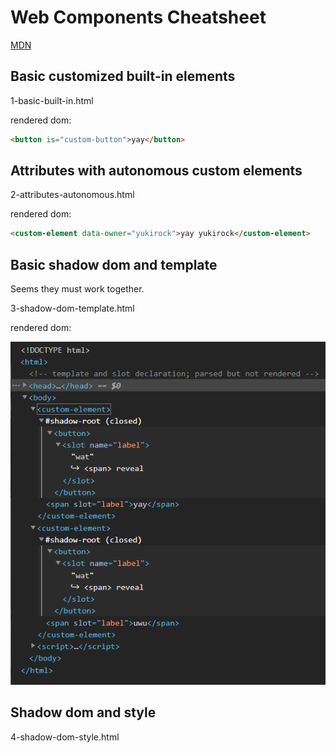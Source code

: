 # Web Components Cheatsheet

[MDN](https://developer.mozilla.org/en-US/docs/Web/Web_Components)

## Basic customized built-in elements

1-basic-built-in.html

rendered dom:

```html
<button is="custom-button">yay</button>
```

## Attributes with autonomous custom elements

2-attributes-autonomous.html

rendered dom:

```html
<custom-element data-owner="yukirock">yay yukirock</custom-element>
```

## Basic shadow dom and template

Seems they must work together.

3-shadow-dom-template.html

rendered dom:

![](shadowroot-template.png)

## Shadow dom and style

4-shadow-dom-style.html
